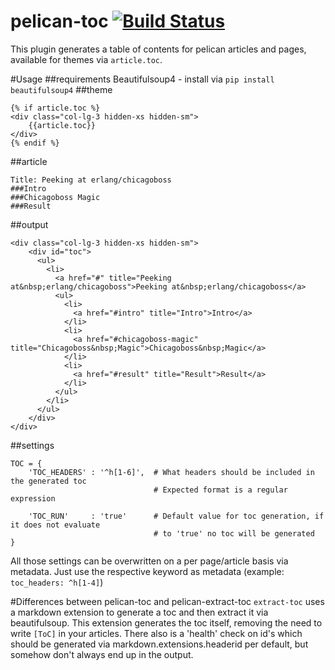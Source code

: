 pelican-toc [![Build Status](https://travis-ci.org/ingwinlu/pelican-toc.svg?branch=master)](https://travis-ci.org/ingwinlu/pelican-toc)
===================================

This plugin generates a table of contents for pelican articles and pages, available for themes via `article.toc`.

#Usage
##requirements
Beautifulsoup4 - install via `pip install beautifulsoup4`
##theme
```
{% if article.toc %}
<div class="col-lg-3 hidden-xs hidden-sm">
    {{article.toc}}
</div>
{% endif %}
```
##article
```
Title: Peeking at erlang/chicagoboss
###Intro
###Chicagoboss Magic
###Result
```
##output
```
<div class="col-lg-3 hidden-xs hidden-sm">
    <div id="toc">
      <ul>
        <li>
          <a href="#" title="Peeking at&nbsp;erlang/chicagoboss">Peeking at&nbsp;erlang/chicagoboss</a>
          <ul>
            <li>
              <a href="#intro" title="Intro">Intro</a>
            </li>
            <li>
              <a href="#chicagoboss-magic" title="Chicagoboss&nbsp;Magic">Chicagoboss&nbsp;Magic</a>
            </li>
            <li>
              <a href="#result" title="Result">Result</a>
            </li>
          </ul>
        </li>
      </ul>
    </div>
</div>
```

##settings
```
TOC = {
    'TOC_HEADERS' : '^h[1-6]',  # What headers should be included in the generated toc
                                # Expected format is a regular expression

    'TOC_RUN'     : 'true'      # Default value for toc generation, if it does not evaluate
                                # to 'true' no toc will be generated
}
```
All those settings can be overwritten on a per page/article basis via metadata.
Just use the respective keyword as metadata (example: `toc_headers: ^h[1-4]`)

#Differences between pelican-toc and pelican-extract-toc
`extract-toc` uses a markdown extension to generate a toc and then extract it via beautifulsoup.
This extension generates the toc itself, removing the need to write `[ToC]` in your articles.
There also is a 'health' check on id's which should be generated via markdown.extensions.headerid per default, but somehow don't always end up in the output.

